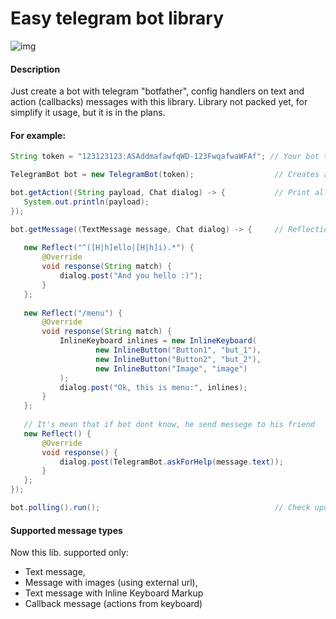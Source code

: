 # Easy telegram bot library

![img](https://upload.wikimedia.org/wikipedia/commons/thumb/3/30/Telegram_text_logo.svg/500px-Telegram_text_logo.svg.png)

#### Description
Just create a bot with telegram "botfather", config handlers on text and action (callbacks) messages with this library.
Library not packed yet, for simplify it usage, but it is in the plans.

#### For example:
 ```java
String token = "123123123:ASAddmafawfqWD-123FwqafwaWFAf"; // Your bot token from botfather

TelegramBot bot = new TelegramBot(token);                  // Creates a bot object

bot.getAction((String payload, Chat dialog) -> {           // Print all action messages
    System.out.println(payload);
});

bot.getMessage((TextMessage message, Chat dialog) -> {     // Reflection
    
    new Reflect("^([H|h]ello|[H|h]i).*") {
        @Override
        void response(String match) {
            dialog.post("And you hello :)");
        }
    };
    
    new Reflect("/menu") {
        @Override
        void response(String match) {
            InlineKeyboard inlines = new InlineKeyboard(
                    new InlineButton("Button1", "but_1"),
                    new InlineButton("Button2", "but_2"),
                    new InlineButton("Image", "image")
            );
            dialog.post("Ok, this is menu:", inlines);
        }
    };
    
    // It's mean that if bot dont know, he send messege to his friend
    new Reflect() {
        @Override
        void response() {
            dialog.post(TelegramBot.askForHelp(message.text));
        }
    };
});

bot.polling().run();                                       // Check updates with long polling
 ```

#### Supported message types
Now this lib. supported only:
- Text message,
- Message with images (using external url),
- Text message with Inline Keyboard Markup
- Callback message (actions from keyboard)